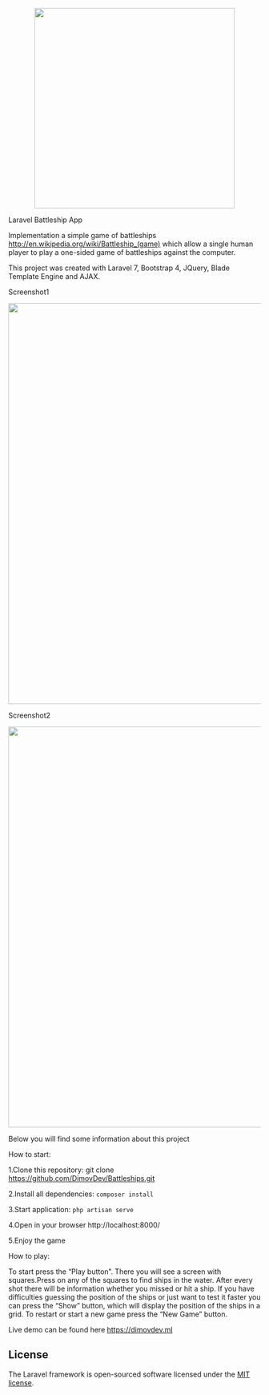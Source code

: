 <p align="center"><a href="https://laravel.com" target="_blank"><img src="https://raw.githubusercontent.com/laravel/art/master/logo-lockup/5%20SVG/2%20CMYK/1%20Full%20Color/laravel-logolockup-cmyk-red.svg" width="400"></a></p>

Laravel Battleship App

Implementation a simple game of battleships http://en.wikipedia.org/wiki/Battleship_(game) which allow a single human player to play a one-sided game of battleships against the computer.

This project was created with Laravel 7, Bootstrap 4, JQuery, Blade Template Engine and AJAX. 


Screenshot1
<p align="center"><a href="https://dimovdev.ml" target="_blank"><img src="https://dimovdev.ml/screenshot1.PNG" width="800"></a></p>

Screenshot2
<p align="center"><a href="https://dimovdev.ml" target="_blank"><img src="https://dimovdev.ml/screenshot2.PNG" width="800"></a></p>

Below you will find some information about this project

How to start:

1.Clone this repository: git clone https://github.com/DimovDev/Battleships.git 

2.Install all dependencies: `composer install`

3.Start application: `php artisan serve`

4.Open in your browser http://localhost:8000/

5.Enjoy the game

How to play:

To start press the “Play button”. There you will see a screen with squares.Press on any of the squares to  find ships in the water. After every shot there will be information whether you missed or hit a ship. If you have difficulties  guessing the position of the ships or just want to test it faster you can press the “Show” button, which will display the position of the ships in a grid.  To restart or start a new game  press the “New Game” button.


Live demo can be found here https://dimovdev.ml
## License

The Laravel framework is open-sourced software licensed under the [MIT license](https://opensource.org/licenses/MIT).
